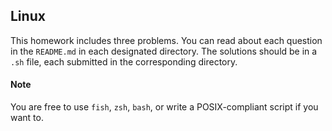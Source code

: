 ## Linux
This homework includes three problems. You can read about each question in the `README.md`
in each designated directory. The solutions should be in a `.sh` file, each submitted
in the corresponding directory.

#### Note
You are free to use `fish`, `zsh`, `bash`, or write a POSIX-compliant script if you want to.